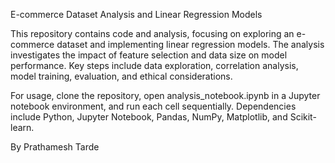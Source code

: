 E-commerce Dataset Analysis and Linear Regression Models

This repository contains code and analysis, focusing on exploring an e-commerce dataset and implementing linear regression models. The analysis investigates the impact of feature selection and data size on model performance. Key steps include data exploration, correlation analysis, model training, evaluation, and ethical considerations.

For usage, clone the repository, open analysis_notebook.ipynb in a Jupyter notebook environment, and run each cell sequentially. Dependencies include Python, Jupyter Notebook, Pandas, NumPy, Matplotlib, and Scikit-learn.

By Prathamesh Tarde